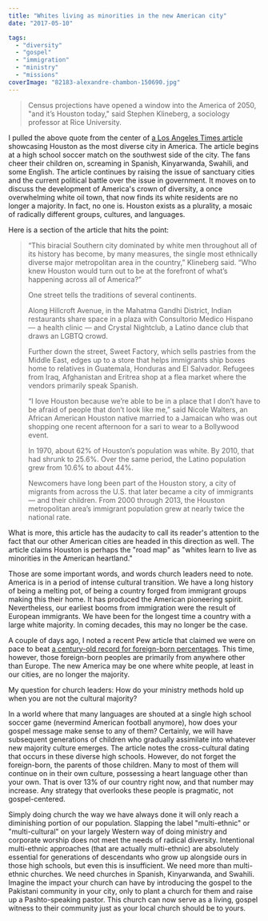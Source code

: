 ```yaml
---
title: "Whites living as minorities in the new American city"
date: "2017-05-10"

tags: 
  - "diversity"
  - "gospel"
  - "immigration"
  - "ministry"
  - "missions"
coverImage: "82183-alexandre-chambon-150690.jpg"
---
```


> Census projections have opened a window into the America of 2050, "and it’s Houston today," said Stephen Klineberg, a sociology professor at Rice University.

I pulled the above quote from the center of [a Los Angeles Times article](http://www.latimes.com/nation/la-na-houston-diversity-2017-htmlstory.html) showcasing Houston as the most diverse city in America. The article begins at a high school soccer match on the southwest side of the city. The fans cheer their children on, screaming in Spanish, Kinyarwanda, Swahili, and some English. The article continues by raising the issue of sanctuary cities and the current political battle over the issue in government. It moves on to discuss the development of America's crown of diversity, a once overwhelming white oil town, that now finds its white residents are no longer a majority. In fact, no one is. Houston exists as a plurality, a mosaic of radically different groups, cultures, and languages.

Here is a section of the article that hits the point:

> “This biracial Southern city dominated by white men throughout all of its history has become, by many measures, the single most ethnically diverse major metropolitan area in the country,” Klineberg said. “Who knew Houston would turn out to be at the forefront of what’s happening across all of America?”
> 
> One street tells the traditions of several continents.
> 
> Along Hillcroft Avenue, in the Mahatma Gandhi District, Indian restaurants share space in a plaza with Consultorio Medico Hispano — a health clinic — and Crystal Nightclub, a Latino dance club that draws an LGBTQ crowd.
> 
> Further down the street, Sweet Factory, which sells pastries from the Middle East, edges up to a store that helps immigrants ship boxes home to relatives in Guatemala, Honduras and El Salvador. Refugees from Iraq, Afghanistan and Eritrea shop at a flea market where the vendors primarily speak Spanish.
> 
> “I love Houston because we’re able to be in a place that I don’t have to be afraid of people that don’t look like me,” said Nicole Walters, an African American Houston native married to a Jamaican who was out shopping one recent afternoon for a sari to wear to a Bollywood event.
> 
> In 1970, about 62% of Houston’s population was white. By 2010, that had shrunk to 25.6%. Over the same period, the Latino population grew from 10.6% to about 44%.
> 
> Newcomers have long been part of the Houston story, a city of migrants from across the U.S. that later became a city of immigrants — and their children. From 2000 through 2013, the Houston metropolitan area’s immigrant population grew at nearly twice the national rate.

What is more, this article has the audacity to call its reader's attention to the fact that our other American cities are headed in this direction as well. The article claims Houston is perhaps the "road map" as "whites learn to live as minorities in the American heartland."

Those are some important words, and words church leaders need to note. America is in a period of intense cultural transition. We have a long history of being a melting pot, of being a country forged from immigrant groups making this their home. It has produced the American pioneering spirit. Nevertheless, our earliest booms from immigration were the result of European immigrants. We have been for the longest time a country with a large white majority. In coming decades, this may no longer be the case.

A couple of days ago, I noted a recent Pew article that claimed we were on pace to beat [a century-old record for foreign-born percentages](http://blog.keelancook.com/2017/05/immigration-may-beat-a-century-old-record.html). This time, however, those foreign-born peoples are primarily from anywhere other than Europe. The new America may be one where white people, at least in our cities, are no longer the majority.

My question for church leaders: How do your ministry methods hold up when you are not the cultural majority?

In a world where that many languages are shouted at a single high school soccer game (nevermind American football anymore), how does your gospel message make sense to any of them? Certainly, we will have subsequent generations of children who gradually assimilate into whatever new majority culture emerges. The article notes the cross-cultural dating that occurs in these diverse high schools. However, do not forget the foreign-born, the parents of those children. Many to most of them will continue on in their own culture, possessing a heart language other than your own. That is over 13% of our country right now, and that number may increase. Any strategy that overlooks these people is pragmatic, not gospel-centered.

Simply doing church the way we have always done it will only reach a diminishing portion of our population. Slapping the label "multi-ethnic" or "multi-cultural" on your largely Western way of doing ministry and corporate worship does not meet the needs of radical diversity. Intentional multi-ethnic approaches (that are actually multi-ethnic) are absolutely essential for generations of descendants who grow up alongside ours in those high schools, but even this is insufficient. We need more than multi-ethnic churches. We need churches in Spanish, Kinyarwanda, and Swahili. Imagine the impact your church can have by introducing the gospel to the Pakistani community in your city, only to plant a church for them and raise up a Pashto-speaking pastor. This church can now serve as a living, gospel witness to their community just as your local church should be to yours.

